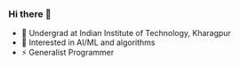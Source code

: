 ### Hi there 👋
- 🔭  Undergrad at Indian Institute of Technology, Kharagpur
- 🌱  Interested in AI/ML and algorithms
- ⚡  Generalist Programmer

<!--
**aditya-rai-1/aditya-rai-1** is a ✨ _special_ ✨ repository because its `README.md` (this file) appears on your GitHub profile.

Here are some ideas to get you started:

- 🔭 I’m currently working on ...
- 🌱 I’m currently learning ...
- 👯 I’m looking to collaborate on ...
- 🤔 I’m looking for help with ...
- 💬 Ask me about ...
- 📫 How to reach me: ...
- 😄 Pronouns: ...
- ⚡ Fun fact: ...
-->
